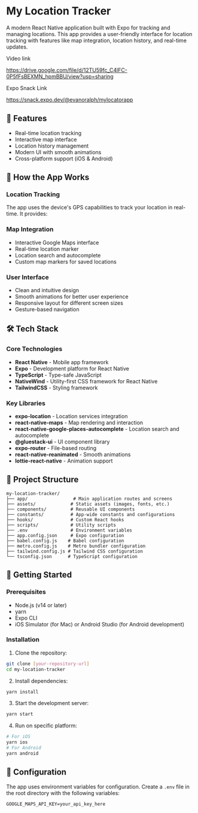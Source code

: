 # My Location Tracker

A modern React Native application built with Expo for tracking and managing locations. This app provides a user-friendly interface for location tracking with features like map integration, location history, and real-time updates.

Video link

https://drive.google.com/file/d/12TU59fc_C4lFC-0P5fFsBEXMN_hpmBBU/view?usp=sharing

Expo Snack Link

https://snack.expo.dev/@evanoralph/mylocatorapp

## 🚀 Features

- Real-time location tracking
- Interactive map interface
- Location history management
- Modern UI with smooth animations
- Cross-platform support (iOS & Android)

## 📱 How the App Works

### Location Tracking
The app uses the device's GPS capabilities to track your location in real-time. It provides:

### Map Integration
- Interactive Google Maps interface
- Real-time location marker
- Location search and autocomplete
- Custom map markers for saved locations

### User Interface
- Clean and intuitive design
- Smooth animations for better user experience
- Responsive layout for different screen sizes
- Gesture-based navigation

## 🛠️ Tech Stack

### Core Technologies
- **React Native** - Mobile app framework
- **Expo** - Development platform for React Native
- **TypeScript** - Type-safe JavaScript
- **NativeWind** - Utility-first CSS framework for React Native
- **TailwindCSS** - Styling framework

### Key Libraries
- **expo-location** - Location services integration
- **react-native-maps** - Map rendering and interaction
- **react-native-google-places-autocomplete** - Location search and autocomplete
- **@gluestack-ui** - UI component library
- **expo-router** - File-based routing
- **react-native-reanimated** - Smooth animations
- **lottie-react-native** - Animation support

## 📁 Project Structure

```
my-location-tracker/
├── app/                 # Main application routes and screens
├── assets/             # Static assets (images, fonts, etc.)
├── components/         # Reusable UI components
├── constants/          # App-wide constants and configurations
├── hooks/              # Custom React hooks
├── scripts/            # Utility scripts
├── .env                # Environment variables
├── app.config.json     # Expo configuration
├── babel.config.js    # Babel configuration
├── metro.config.js    # Metro bundler configuration
├── tailwind.config.js # Tailwind CSS configuration
└── tsconfig.json      # TypeScript configuration
```

## 🚀 Getting Started

### Prerequisites
- Node.js (v14 or later)
- yarn
- Expo CLI
- iOS Simulator (for Mac) or Android Studio (for Android development)

### Installation

1. Clone the repository:
```bash
git clone [your-repository-url]
cd my-location-tracker
```

2. Install dependencies:
```bash
yarn install
```

3. Start the development server:
```bash
yarn start
```

4. Run on specific platform:
```bash
# For iOS
yarn ios
# For Android
yarn android
```

## 🔧 Configuration

The app uses environment variables for configuration. Create a `.env` file in the root directory with the following variables:
```
GOOGLE_MAPS_API_KEY=your_api_key_here
```

